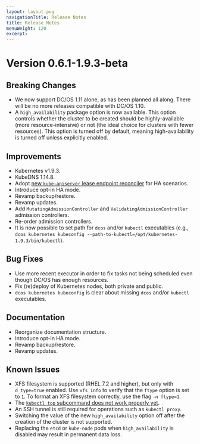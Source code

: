 ```yaml
---
layout: layout.pug
navigationTitle: Release Notes
title: Release Notes
menuWeight: 120
excerpt:
---
```


<!-- This source repo for this topic is https://github.com/mesosphere/dcos-kubernetes -->


# Version 0.6.1-1.9.3-beta

## Breaking Changes

* We now support DC/OS 1.11 alone, as has been planned all along. There will be
  no more releases compatible with DC/OS 1.10.
* A `high_availability` package option is now available. This option controls
  whether the cluster to be created should be highly-available (more
  resource-intensive) or not (the ideal choice for clusters with fewer
  resources). This option is turned off by default, meaning high-availability is
  turned off unless explicitly enabled.

## Improvements

* Kubernetes v1.9.3.
* KubeDNS 1.14.8.
* Adopt [new `kube-apiserver` lease endpoint reconciler](https://kubernetes.io/docs/admin/high-availability/building/#endpoint-reconciler) for HA scenarios.
* Introduce opt-in HA mode.
* Revamp backup/restore.
* Revamp updates.
* Add `MutatingAdmissionController` and `ValidatingAdmissionController` admission controllers.
* Re-order admission controllers.
* It is now possible to set path for `dcos` and/or `kubectl` executables (e.g.,
  `dcos kubernetes kubeconfig --path-to-kubectl=/opt/kubernetes-1.9.3/bin/kubectl`).

## Bug Fixes

* Use more recent executor in order to fix tasks not being scheduled even
  though DC/OS has enough resources.
* Fix (re)deploy of Kubernetes nodes, both private and public.
* `dcos kubernetes kubeconfig` is clear about missing `dcos` and/or `kubectl` executables.

## Documentation

* Reorganize documentation structure.
* Introduce opt-in HA mode.
* Revamp backup/restore.
* Revamp updates.

## Known Issues

* XFS filesystem is supported (RHEL 7.2 and higher), but only with `d_type=true` enabled. Use
  `xfs_info` to verify that the `ftype` option is set to `1`. To format an XFS filesystem correctly,
  use the flag `-n ftype=1`.
* The [`kubectl top` subcommand does not work properly yet](https://github.com/kubernetes/kubernetes/issues/59438).
* An SSH tunnel is still required for operations such as `kubectl proxy`.
* Switching the value of the new `high_availability` option off after the
  creation of the cluster is not supported.
* Replacing the `etcd` or `kube-node` pods when `high_availability` is disabled
  may result in permanent data loss.
